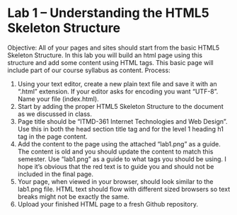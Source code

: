 # Lab 1 – Understanding the HTML5 Skeleton Structure
Objective: All of your pages and sites should start from the basic HTML5 Skeleton Structure. In this lab you will build an html page using this structure and add some content using HTML tags. This basic page will include part of our course syllabus as content.
Process:
<ol>
  <li>Using your text editor, create a new plain text file and save it with an “.html” extension. If your editor asks for encoding you want “UTF-8”. Name your file (index.html).</li>
  <li>Start by adding the proper HTML5 Skeleton Structure to the document as we discussed in class.</li>
  <li>Page title should be “ITMD-361 Internet Technologies and Web Design”. Use this in both the head section title tag and for the level 1 heading h1 tag in the page content.</li>
  <li>Add the content to the page using the attached “lab1.png” as a guide. The content is old and you should update the content to match this semester. Use “lab1.png” as a guide to what tags you should be using. I hope it’s obvious that the red text is to guide you and should not be included in the final page.</li>
  <li>Your page, when viewed in your browser, should look similar to the lab1.png file. HTML text should flow with different sized browsers so text breaks might not be exactly the same.</li>
  <li>Upload your finished HTML page to a fresh Github repository.</li>
</ol>
